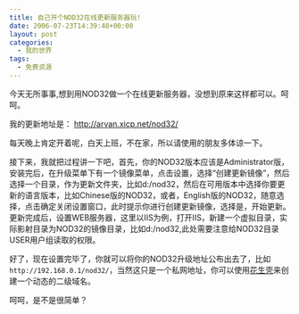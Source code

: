 ```yaml
---
title: 自己开个NOD32在线更新服务器玩!
date: 2006-07-23T14:39:48+00:00
layout: post
categories:
  - 我的世界
tags:
  - 免费资源
---
```


今天无所事事,想到用NOD32做一个在线更新服务器，没想到原来这样都可以。呵呵。

我的更新地址是： <http://arvan.xicp.net/nod32/>

每天晚上肯定开着呢，白天上班，不在家，所以请使用的朋友多体谅一下。

接下来，我就把过程讲一下吧，首先，你的NOD32版本应该是Administrator版，安装完后，在升级菜单下有一个镜像菜单，点击设置，选择“创建更新镜像”，然后选择一个目录，作为更新文件夹，比如d:/nod32，然后在可用版本中选择你要更新的语言版本，比如Chinese版的NOD32，或者，English版的NOD32，随意选择，点击确定关闭设置窗口，此时提示你进行创建更新镜像，选择是，开始更新。更新完成后，设置WEB服务器，这里以IIS为例，打开IIS，新建一个虚拟目录，实际影射目录为NOD32的镜像目录，比如d:/nod32,此处需要注意给NOD32目录USER用户组读取的权限。

好了，现在设置完毕了，你就可以将你的NOD32升级地址公布出去了，比如 `http://192.168.0.1/nod32/`，当然这只是一个私网地址，你可以使用[花生壳](http://www.oray.net)来创建一个动态的二级域名。

呵呵，是不是很简单？